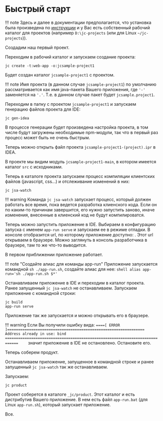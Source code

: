 
Быстрый старт
=============

!!! note 
    Здесь и далее в документации предполагается, что установка была произведена по 
    [инструкции](./install.md) и у Вас есть собственный рабочий каталог для проектов
    (например `D:\jc-projects` (или для Linux `~/jc-projects`)).
    
Создадим наш первый проект.
      
Переходим в рабочий каталог и запускаем создание проекта:

```
jc create -t:web-app -o:jcsample-project1
```

Будет создан каталог `jcsample-project1` с проектом.

!!! note 
    Имя проекта (в данном случае `jcsample-project1`) по умолчанию
    рассматривается как имя java-пакета Вашего приложения,
    где `'-'` заменяется на `'.'`. Т.е. в данном случае
    пакет будет `jcsample.project1`.
    
Переходим в папку с проектом `jcsample-project1` и запускаем генерацию
файлов проекта для IDE:

```
jc gen-idea
```

В процессе генерации будет произведена настройка проекта, в том числе будут 
загружены необходимые npm-модули, так что в первый раз процесс
может быть не очень быстрым.

Теперь можно открыть файл проекта `jcsample-project1-(project).ipr` в IDEA.

В проекте мы видим модуль `jcsample-project1-main`, 
в котором имеется каталог `src` с исходниками.

Теперь в каталоге проекта запускаем процесс компиляции клиентских файлов (javascript, css...)
и отслеживание изменений в них:

```
jc jsa-watch
```

!!! warning
    Команда `jc jsa-watch` запускает процесс, который должен работать все время,
    пока ведется разработка клиенского кода. Если он по каким-то причинам завершится,
    его нужно запустить заново, иначе изменения, внесенные в клиенский код
    не будут компилироватся.  

Теперь можно запустить приложение в IDE. 
Выбираем в конфигурацию запуска с именем `app-run serve` и запускаем ее в режиме отладки.
В консоле отобразится url, по которому приложение доступно: [](http://localhost:8080/jc).
Этот url открываем в браузере.
Можно заглянуть в консоль разработчика в браузере, там то же что-то выводится.

В первом приближении приложение работает.

!!! note "Создайте алиас для команды app-run"
    Приложение запускается командной `sh ./app-run.sh`, создайте алиас для нее:
    ```shell
    alias app-run='sh ./app-run.sh $*'
    ```

Останавливаем приложение в IDE и переходим в каталог проекта.
Ранее запущенный `jc jsa-watch` не останавливаем.
Запускаем приложение с командной строки:

```     
jc build
app-run serve
```
   
Приложение так же запускается и можно открывать его в браузере.

!!! warning
    Если Вы получили ошибку вида:
    ```
    ====[ ERROR ]===============================================================
    Address already in use: bind
    ============================================================================    
    ```
    значит приложение в IDE не остановлено. Остановите его.
    
Теперь соберем продукт. 

Останавливаем приложение, запущенное в командной строке и ранее запущенный 
`jc jsa-watch` так же останавливаем. 

Запускаем:

```
jc product
```    

Проект соберется в каталоге `_jc/product`.
Этот каталог и есть дистрибутив Вашего приложение.
В нем есть файл `app-run.bat` (для Linux `app-run.sh`), который запускает приложение.

Все.
